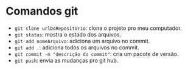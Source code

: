 # Comandos git

- `git clone urlDoRepositorio`: clona o projeto pro meu computador.
- `git status`: mostra o estado dos arquivos.
- `git add nomeArquivo`: adiciona um arquivo no commit.
- `git add .`: adiciona todos os arquivos no commit.
- `git commit -m "descrição do commit"`: cria um pacote de versão.
- `git push`: envia as mudanças pro git hub.
